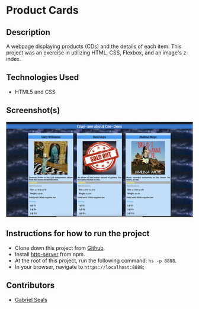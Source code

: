 # Product Cards


## Description

A webpage displaying products (CDs) and the details of each item. This project was an exercise in utilizing HTML, CSS, Flexbox, and an image's z-index.

## Technologies Used

* HTML5 and CSS

## Screenshot(s)

![Main View](https://raw.githubusercontent.com/gseals/product-cards/master/screenshots/mainview.png)

## Instructions for how to run the project

* Clone down this project from [Github](https://github.com/gseals/product-cards).
* Install [http-server](https://www.npmjs.com/package/http-server) from npm.
* At the root of this project, run the following command: `hs -p 8888`.
* In your browser, navigate to `https://localhost:8888`;

## Contributors

* [Gabriel Seals](https://github.com/gseals)